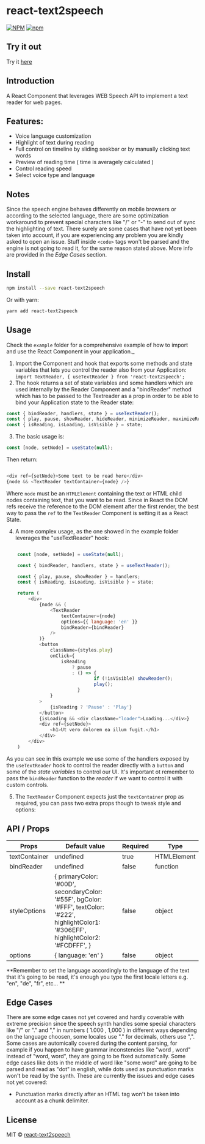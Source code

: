 # react-text2speech

[![NPM](https://img.shields.io/npm/v/react-text2speech.svg)](https://www.npmjs.com/package/react-text2speech)
[![npm](https://img.shields.io/npm/dm/react-text2speech.svg)](https://www.npmjs.com/package/react-text2speech)

## Try it out

Try it [here](https://kais3rp.github.io/react-text2speech/)

## Introduction

A React Component that leverages WEB Speech API to implement a text reader for web pages.

## Features:

-   Voice language customization
-   Highlight of text during reading
-   Full control on timeline by sliding seekbar or by manually clicking text words
-   Preview of reading time ( time is averagely calculated )
-   Control reading speed
-   Select voice type and language

## Notes

Since the speech engine behaves differently on mobile browsers or according to the selected language, there are some optimization workaround to prevent special characters like "/" or "-" to send out of sync the highlighting of text. There surely are some cases that have not yet been taken into account, if you are experiencing any problem you are kindly asked to open an issue.
Stuff inside `<code>` tags won't be parsed and the engine is not going to read it, for the same reason stated above.
More info are provided in the _Edge Cases_ section.

## Install

```bash
npm install --save react-text2speech
```

Or with yarn:

```bash
yarn add react-text2speech
```

## Usage

Check the `example` folder for a comprehensive example of how to import and use the React Component in your application._

1. Import the Component and hook that exports some methods and state variables that lets you control the reader also from your Application:
   `import TextReader, { useTextReader } from 'react-text2speech';`
2. The hook returns a set of state variables and some handlers which are used internally by the Reader Component and a "bindReader" method which has to be passed to the Textreader as a prop in order to be able to bind your Application state to the Reader state:

```javascript
const { bindReader, handlers, state } = useTextReader();
const { play, pause, showReader, hideReader, minimizeReader, maximizeReader } = handlers;
const { isReading, isLoading, isVisible } = state;
```

3. The basic usage is:

```javascript
const [node, setNode] = useState(null);

```
Then return:

```javascript

<div ref={setNode}>Some text to be read here</div>
{node && <TextReader textContainer={node} />}

```

Where `node` must be an `HTMLElement` containing the text or HTML child nodes containing text, that you want to be read.
Since in React the DOM refs receive the reference to the DOM element after the first render, the best way to pass the `ref` to the `TextReader` Component is setting it as a React State.

4. A more complex usage, as the one showed in the example folder leverages the "useTextReader" hook:

```javascript

	const [node, setNode] = useState(null);

	const { bindReader, handlers, state } = useTextReader();

	const { play, pause, showReader } = handlers;
	const { isReading, isLoading, isVisible } = state;

	return (
		<div>		
			{node && (
				<TextReader
					textContainer={node}
					options={{ language: 'en' }}
					bindReader={bindReader}
				/>
			)}
			<button
				className={styles.play}
				onClick={
					isReading
						? pause
						: () => {
								if (!isVisible) showReader();
								play();
						  }
				}
			>
				{isReading ? 'Pause' : 'Play'}
			</button>
			{isLoading && <div className="loader">Loading...</div>}
			<div ref={setNode}>
				<h1>Ut vero dolorem ea illum fugit.</h1>
			</div>
		</div>
	)
```

As you can see in this example we use some of the handlers exposed by the `useTextReader` hook to control the reader directly with a `button` and some of the *state variables* to control our UI.
It's important ot remember to pass the `bindReader` function to the *reader* if we want to control it with custom controls.


5. The `TextReader` Component expects just the `textContainer` prop as required, you can pass two extra props though to tweak style and options:

## API / Props

| Props         | Default value                                                                      | Required | Type |
| ------------- | ---------------------------------------------------------------------------------- | -------- | ---- |
| textContainer | undefined                                                                          | true     | HTMLElement |
| bindReader    | undefined                                                                          | false    | function |
| styleOptions  | { primaryColor: '#00D', secondaryColor: '#55F', bgColor: '#FFF', textColor: '#222', highlightColor1: '#306EFF', highlightColor2: '#FCDFFF', } | false    | object |
| options       | { language: 'en' }                                                                 | false    | object |

**Remember to set the language accordingly to the language of the text that it's going to be read, it's enough you type the first locale letters e.g. "en", "de", "fr", etc... **

## Edge Cases

There are some edge cases not yet covered and hardly coverable with extreme precision since the speech synth handles some special characters like "/" or "." and "," in numbers ( 1.000 , 1,000 ) in different ways depending on the language choosen, some locales use "." for decimals, others use ",".
Some cases are automically covered during the content parsing, for example if you happen to have grammar inconstencies like "word , word" instead of "word, word", they are going to be fixed automatically.
Some edge cases like dots in the middle of word like "some.word" are going to be parsed and read as "dot" in english, while dots used as punctuation marks won't be read by the synth.
These are currently the issues and edge cases not yet covered:

-   Punctuation marks directly after an HTML tag won't be taken into account as a chunk delimiter.

## License

MIT © [react-text2speech](https://github.com/Kais3rP/react-text2speech)
